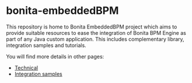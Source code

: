 # bonita-embeddedBPM

This repository is home to Bonita EmbeddedBPM project which aims to provide suitable resources to ease the integration of Bonita BPM Engine as part of any Java custom application. This includes complementary library, integration samples and tutorials.

You will find more details in other pages:

* [Technical](/PierrickVouletBonitasoft/bonita-embeddedBPM/wiki/Technical)
* [Integration samples](/PierrickVouletBonitasoft/bonita-embeddedBPM/wiki/Samples)
